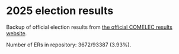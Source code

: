 # 2025 election results

Backup of official election results from [the official COMELEC results website](https://2025electionresults.comelec.gov.ph).



Number of ERs in repository: 3672/93387 (3.93%).
